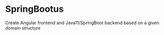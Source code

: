 # SpringBootus

Create Angular frontend and Java11/SpringBoot backend based on a given domain structure
